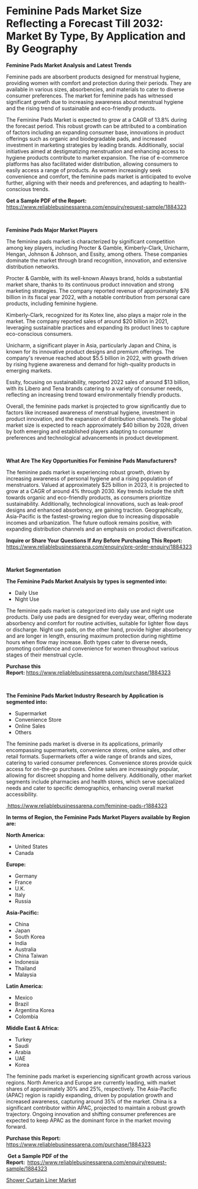 <p><h1>Feminine Pads Market Size Reflecting a Forecast Till 2032: Market By Type, By Application and By Geography</h1></p><p><strong>Feminine Pads Market Analysis and Latest Trends</strong></p>
<p><p>Feminine pads are absorbent products designed for menstrual hygiene, providing women with comfort and protection during their periods. They are available in various sizes, absorbencies, and materials to cater to diverse consumer preferences. The market for feminine pads has witnessed significant growth due to increasing awareness about menstrual hygiene and the rising trend of sustainable and eco-friendly products. </p><p>The Feminine Pads Market is expected to grow at a CAGR of 13.8% during the forecast period. This robust growth can be attributed to a combination of factors including an expanding consumer base, innovations in product offerings such as organic and biodegradable pads, and increased investment in marketing strategies by leading brands. Additionally, social initiatives aimed at destigmatizing menstruation and enhancing access to hygiene products contribute to market expansion. The rise of e-commerce platforms has also facilitated wider distribution, allowing consumers to easily access a range of products. As women increasingly seek convenience and comfort, the feminine pads market is anticipated to evolve further, aligning with their needs and preferences, and adapting to health-conscious trends.</p></p>
<p><strong>Get a Sample PDF of the Report:&nbsp;</strong> <a href="https://www.reliablebusinessarena.com/enquiry/request-sample/1884323?utm_campaign=3221&utm_medium=2&utm_source=Github&utm_content=ia&utm_term=05042025&utm_id=feminine-pads">https://www.reliablebusinessarena.com/enquiry/request-sample/1884323</a></p>
<p>&nbsp;</p>
<p><strong>Feminine Pads Major Market Players</strong></p>
<p><p>The feminine pads market is characterized by significant competition among key players, including Procter & Gamble, Kimberly-Clark, Unicharm, Hengan, Johnson & Johnson, and Essity, among others. These companies dominate the market through brand recognition, innovation, and extensive distribution networks.</p><p>Procter & Gamble, with its well-known Always brand, holds a substantial market share, thanks to its continuous product innovation and strong marketing strategies. The company reported revenue of approximately $76 billion in its fiscal year 2022, with a notable contribution from personal care products, including feminine hygiene.</p><p>Kimberly-Clark, recognized for its Kotex line, also plays a major role in the market. The company reported sales of around $20 billion in 2021, leveraging sustainable practices and expanding its product lines to capture eco-conscious consumers. </p><p>Unicharm, a significant player in Asia, particularly Japan and China, is known for its innovative product designs and premium offerings. The company's revenue reached about $5.5 billion in 2022, with growth driven by rising hygiene awareness and demand for high-quality products in emerging markets.</p><p>Essity, focusing on sustainability, reported 2022 sales of around $13 billion, with its Libero and Tena brands catering to a variety of consumer needs, reflecting an increasing trend toward environmentally friendly products.</p><p>Overall, the feminine pads market is projected to grow significantly due to factors like increased awareness of menstrual hygiene, investment in product innovation, and the expansion of distribution channels. The global market size is expected to reach approximately $40 billion by 2028, driven by both emerging and established players adapting to consumer preferences and technological advancements in product development.</p></p>
<p>&nbsp;</p>
<p><strong>What Are The Key Opportunities For Feminine Pads Manufacturers?</strong></p>
<p><p>The feminine pads market is experiencing robust growth, driven by increasing awareness of personal hygiene and a rising population of menstruators. Valued at approximately $25 billion in 2023, it is projected to grow at a CAGR of around 4% through 2030. Key trends include the shift towards organic and eco-friendly products, as consumers prioritize sustainability. Additionally, technological innovations, such as leak-proof designs and enhanced absorbency, are gaining traction. Geographically, Asia-Pacific is the fastest-growing region due to increasing disposable incomes and urbanization. The future outlook remains positive, with expanding distribution channels and an emphasis on product diversification.</p></p>
<p><strong>Inquire or Share Your Questions If Any Before Purchasing This Report:</strong> <a href="https://www.reliablebusinessarena.com/enquiry/pre-order-enquiry/1884323?utm_campaign=3221&utm_medium=2&utm_source=Github&utm_content=ia&utm_term=05042025&utm_id=feminine-pads">https://www.reliablebusinessarena.com/enquiry/pre-order-enquiry/1884323</a></p>
<p>&nbsp;</p>
<p><strong>Market Segmentation</strong></p>
<p><strong>The Feminine Pads Market Analysis by types is segmented into:</strong></p>
<p><ul><li>Daily Use</li><li>Night Use</li></ul></p>
<p><p>The feminine pads market is categorized into daily use and night use products. Daily use pads are designed for everyday wear, offering moderate absorbency and comfort for routine activities, suitable for lighter flow days or discharge. Night use pads, on the other hand, provide higher absorbency and are longer in length, ensuring maximum protection during nighttime hours when flow may increase. Both types cater to diverse needs, promoting confidence and convenience for women throughout various stages of their menstrual cycle.</p></p>
<p><strong>Purchase this Report:&nbsp;</strong><a href="https://www.reliablebusinessarena.com/purchase/1884323?utm_campaign=3221&utm_medium=2&utm_source=Github&utm_content=ia&utm_term=05042025&utm_id=feminine-pads">https://www.reliablebusinessarena.com/purchase/1884323</a></p>
<p>&nbsp;</p>
<p><strong>The Feminine Pads Market Industry Research by Application is segmented into:</strong></p>
<p><ul><li>Supermarket</li><li>Convenience Store</li><li>Online Sales</li><li>Others</li></ul></p>
<p><p>The feminine pads market is diverse in its applications, primarily encompassing supermarkets, convenience stores, online sales, and other retail formats. Supermarkets offer a wide range of brands and sizes, catering to varied consumer preferences. Convenience stores provide quick access for on-the-go purchases. Online sales are increasingly popular, allowing for discreet shopping and home delivery. Additionally, other market segments include pharmacies and health stores, which serve specialized needs and cater to specific demographics, enhancing overall market accessibility.</p></p>
<p><a href="https://www.reliablebusinessarena.com/feminine-pads-r1884323?utm_campaign=3221&utm_medium=2&utm_source=Github&utm_content=ia&utm_term=05042025&utm_id=feminine-pads">&nbsp;https://www.reliablebusinessarena.com/feminine-pads-r1884323</a></p>
<p><strong>In terms of Region, the Feminine Pads Market Players available by Region are:</strong></p>
<p>
    <p> <strong> North America: </strong>
        <ul>
            <li>United States</li>
            <li>Canada</li>
        </ul>
        </p> 
    <p> <strong> Europe: </strong>
        <ul>
            <li>Germany</li>
            <li>France</li>
            <li>U.K.</li>
            <li>Italy</li>
            <li>Russia</li>
        </ul>
        </p> 
    <p> <strong> Asia-Pacific: </strong>
        <ul>
            <li>China</li>
            <li>Japan</li>
            <li>South Korea</li>
            <li>India</li>
            <li>Australia</li>
            <li>China Taiwan</li>
            <li>Indonesia</li>
            <li>Thailand</li>
            <li>Malaysia</li>
        </ul>
        </p> 
    <p> <strong> Latin America: </strong>
        <ul>
            <li>Mexico</li>
            <li>Brazil</li>
            <li>Argentina Korea</li>
            <li>Colombia</li>
        </ul>
        </p> 
    <p> <strong> Middle East & Africa: </strong>
        <ul>
            <li>Turkey</li>
            <li>Saudi</li>
            <li>Arabia</li>
            <li>UAE</li>
            <li>Korea</li>
        </ul>
    </p>
    </p>
<p><p>The feminine pads market is experiencing significant growth across various regions. North America and Europe are currently leading, with market shares of approximately 30% and 25%, respectively. The Asia-Pacific (APAC) region is rapidly expanding, driven by population growth and increased awareness, capturing around 35% of the market. China is a significant contributor within APAC, projected to maintain a robust growth trajectory. Ongoing innovation and shifting consumer preferences are expected to keep APAC as the dominant force in the market moving forward.</p></p>
<p><strong>Purchase this Report: </strong><a href="https://www.reliablebusinessarena.com/purchase/1884323?utm_campaign=3221&utm_medium=2&utm_source=Github&utm_content=ia&utm_term=05042025&utm_id=feminine-pads">https://www.reliablebusinessarena.com/purchase/1884323</a></p>
<p>&nbsp;<strong>Get a Sample PDF of the Report:&nbsp;&nbsp;</strong><a href="https://www.reliablebusinessarena.com/enquiry/request-sample/1884323?utm_campaign=3221&utm_medium=2&utm_source=Github&utm_content=ia&utm_term=05042025&utm_id=feminine-pads">https://www.reliablebusinessarena.com/enquiry/request-sample/1884323</a></p>
<p><strong></strong></p>
<p><p><a href="https://github.com/duscarajlha/Market-Research-Report-List-1/blob/main/shower-curtain-liner-market.md?utm_campaign=3221&utm_medium=2&utm_source=Github&utm_content=ia&utm_term=05042025&utm_id=feminine-pads">Shower Curtain Liner Market</a></p></p>